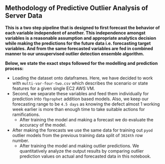 ## Methodology of Predictive Outlier Analysis of Server Data

__This is a two step pipeline that is designed to first forecast the behavior of each variable independent of another. This independence amongst variables is a reasonable assumption and appropriate analytics decision while making the predictions for the future data i.e. forecasting target variables. And from the same forecasted variables are fed in combined manner to our unsupervised outlier detection ensemble algorithm.__  

__Below, we state the exact steps followed for the modelling and prediction process:__  

* Loading the dataset onto dataframes. Here, we have decided to work with `multi-var-four-two.csv` which describes the scenario or state features for a given single EC2 AWS VM.
* Second, we separate these variables and feed them individually for prediction into `fbprophet` addition based models. Also, we keep our forecasting range to be `4.5 days` as knowing the defect almost 1 working week earlier is more than enough time to take suitable actions for ramifications.
  * After training the model and making a forecast we do evaluate the accuracy of the model.
* After making the forecasts we use the same data for training out `pyod` outlier models from the previous training data split of `3024th` row number.
  * After training the model and making outlier predictions. We quantitatively analyze the output results by comparing outlier prediction values on actual and forecasted data in this notebook.
